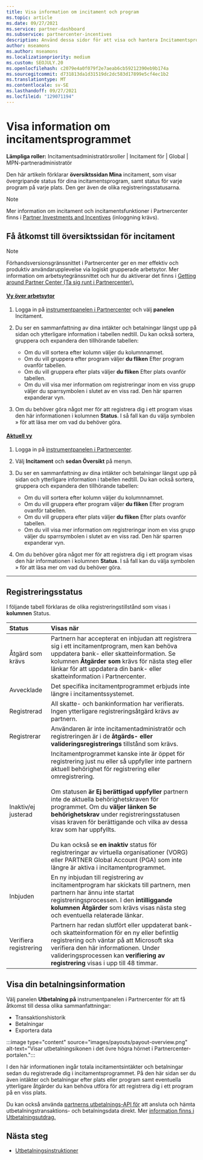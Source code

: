 ```yaml
---
title: Visa information om incitament och program
ms.topic: article
ms.date: 09/27/2021
ms.service: partner-dashboard
ms.subservice: partnercenter-incentives
description: Använd dessa sidor för att visa och hantera Incitamentsprogram status
author: mseamons
ms.author: mseamons
ms.localizationpriority: medium
ms.custom: SEOJULY.20
ms.openlocfilehash: c2079e4a0f079f2e7aeab6cb59212390eb9b174a
ms.sourcegitcommit: d731813da1d31519dc2dc583d17899e5cf4ec1b2
ms.translationtype: MT
ms.contentlocale: sv-SE
ms.lasthandoff: 09/27/2021
ms.locfileid: "129071194"
---
```

# <a name="view-your-incentives-program-details"></a>Visa information om incitamentsprogrammet

**Lämpliga roller:** Incitamentsadministratörsroller | Incitament för | Global | MPN-partneradministratör

Den här artikeln förklarar **översiktssidan Mina** incitament, som visar övergripande status för dina incitamentsprogram, samt status för varje program på varje plats. Den ger även de olika registreringsstatusarna.

> [!NOTE]
> Mer information om incitament och incitamentsfunktioner i Partnercenter finns i [Partner Investments and Incentives](https://partner.microsoft.com/membership/partner-incentives) (inloggning krävs).

## <a name="access-the-incentives-overview-page"></a>Få åtkomst till översiktssidan för incitament

> [!NOTE]
> Förhandsversionsgränssnittet i Partnercenter ger en mer effektiv och produktiv användarupplevelse via logiskt grupperade arbetsytor. Mer information om arbetsytegränssnittet och hur du aktiverar det finns i [Getting around Partner Center (Ta sig runt i Partnercenter).](get-around-partner-center.md#turn-workspaces-on-and-off)

#### <a name="workspaces-view"></a>[Vy över arbetsytor](#tab/workspaces-view)

1. Logga in på [instrumentpanelen i Partnercenter](https://partner.microsoft.com/dashboard) och välj **panelen** Incitament.

2. Du ser en sammanfattning av dina intäkter och betalningar längst upp på sidan och ytterligare information i tabellen nedtill. Du kan också sortera, gruppera och expandera den tillhörande tabellen:

   - Om du vill sortera efter kolumn väljer du kolumnnamnet.
   - Om du vill gruppera efter program väljer **du fliken** Efter program ovanför tabellen.
   - Om du vill gruppera efter plats väljer **du fliken** Efter plats ovanför tabellen.
   - Om du vill visa mer information om registreringar inom en viss grupp väljer du sparrsymbolen i slutet av en viss rad. Den här sparren expanderar vyn.

3. Om du behöver göra något mer för att registrera dig i ett program visas den här informationen i kolumnen **Status**. I så fall kan du välja symbolen » för att läsa mer om vad du behöver göra.

#### <a name="current-view"></a>[Aktuell vy](#tab/current-view)

1. Logga in på [instrumentpanelen i Partnercenter](https://partner.microsoft.com/dashboard).

2. Välj **Incitament** och **sedan Översikt** på menyn.

3. Du ser en sammanfattning av dina intäkter och betalningar längst upp på sidan och ytterligare information i tabellen nedtill. Du kan också sortera, gruppera och expandera den tillhörande tabellen:

   - Om du vill sortera efter kolumn väljer du kolumnnamnet.
   - Om du vill gruppera efter program väljer **du fliken** Efter program ovanför tabellen.
   - Om du vill gruppera efter plats väljer **du fliken** Efter plats ovanför tabellen.
   - Om du vill visa mer information om registreringar inom en viss grupp väljer du sparrsymbolen i slutet av en viss rad. Den här sparren expanderar vyn.

4. Om du behöver göra något mer för att registrera dig i ett program visas den här informationen i kolumnen **Status**. I så fall kan du välja symbolen » för att läsa mer om vad du behöver göra.

* * *

## <a name="enrollment-status"></a>Registreringsstatus

I följande tabell förklaras de olika registreringstillstånd som visas i **kolumnen** Status.

| **Status**         | **Visas när** |
|:------------------------------------|:------------------|
| Åtgärd som krävs  | Partnern har accepterat en inbjudan att registrera sig i ett incitamentprogram, men kan behöva uppdatera bank- eller skatteinformation. Se kolumnen **Åtgärder som** krävs för nästa steg eller länkar för att uppdatera din bank- eller skatteinformation i Partnercenter. |
| Avvecklade  | Det specifika incitamentprogrammet erbjuds inte längre i incitamentssystemet. |
| Registrerad  | All skatte- och bankinformation har verifierats. Ingen ytterligare registreringsåtgärd krävs av partnern. |
| Registrerar  | Användaren är inte incitamentadministratör och registreringen är i de **åtgärds- eller** **valideringsregistrerings** tillstånd som krävs.|
| Inaktiv/ej justerad | Incitamentprogrammet kanske inte är öppet för registrering just nu eller så uppfyller inte partnern aktuell behörighet för registrering eller omregistrering. <br><br> Om statusen **är Ej berättigad uppfyller** partnern inte de aktuella behörighetskraven för programmet. Om du **väljer länken Se behörighetskrav** under registreringsstatusen visas kraven för berättigande och vilka av dessa krav som har uppfyllts. <br><br> Du kan också se **en inaktiv** status för registreringar av virtuella organisationer (VORG) eller PARTNER Global Account (PGA) som inte längre är aktiva i incitamentprogrammet.  |
| Inbjuden  | En ny inbjudan till registrering av incitamentprogram har skickats till partnern, men partnern har ännu inte startat registreringsprocessen. I den **intilliggande kolumnen Åtgärder** som krävs visas nästa steg och eventuella relaterade länkar.  |
| Verifiera registrering  | Partnern har redan slutfört eller uppdaterat bank- och skatteinformation för en ny eller befintlig registrering och väntar på att Microsoft ska verifiera den här informationen. Under valideringsprocessen kan **verifiering av registrering** visas i upp till 48 timmar.  |

## <a name="see-your-payment-information"></a>Visa din betalningsinformation

Välj panelen **Utbetalning på** instrumentpanelen i Partnercenter för att få åtkomst till dessa olika sammanfattningar:

- Transaktionshistorik
- Betalningar
- Exportera data

:::image type="content" source="images/payouts/payout-overview.png" alt-text="Visar utbetalningsikonen i det övre högra hörnet i Partnercenter-portalen.":::

I den här informationen ingår totala incitamentsintäkter och betalningar sedan du registrerade dig i incitamentsprogrammet. På den här sidan ser du även intäkter och betalningar efter plats eller program samt eventuella ytterligare åtgärder du kan behöva utföra för att registrera dig i ett program på en viss plats. 

Du kan också använda [partnerns utbetalnings-API för](https://apidocs.microsoft.com/services/partnerpayouts) att ansluta och hämta utbetalningstransaktions- och betalningsdata direkt. Mer [information finns i Utbetalningsutdrag.](payout-statement.md)

## <a name="next-steps"></a>Nästa steg

- [Utbetalningsinstruktioner](payout-statement.md)
